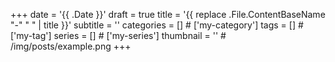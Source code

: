 +++
date = '{{ .Date }}'
draft = true
title = '{{ replace .File.ContentBaseName "-" " " | title }}'
subtitle = ''
categories = [] # ['my-category']
tags = []       # ['my-tag']
series = []     # ['my-series']
thumbnail = ''  # /img/posts/example.png
+++
